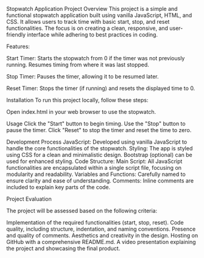 Stopwatch Application
Project Overview
This project is a simple and functional stopwatch application built using vanilla JavaScript, HTML, and CSS. It allows users to track time with basic start, stop, and reset functionalities. The focus is on creating a clean, responsive, and user-friendly interface while adhering to best practices in coding.

Features:

Start Timer:
Starts the stopwatch from 0 if the timer was not previously running.
Resumes timing from where it was last stopped.

Stop Timer:
Pauses the timer, allowing it to be resumed later.

Reset Timer:
Stops the timer (if running) and resets the displayed time to 0.

Installation
To run this project locally, follow these steps:

Open index.html in your web browser to use the stopwatch.

Usage
Click the "Start" button to begin timing.
Use the "Stop" button to pause the timer.
Click "Reset" to stop the timer and reset the time to zero.

Development Process
JavaScript: Developed using vanilla JavaScript to handle the core functionalities of the stopwatch.
Styling: The app is styled using CSS for a clean and minimalistic design. Bootstrap (optional) can be used for enhanced styling.
Code Structure:
Main Script: All JavaScript functionalities are encapsulated within a single script file, focusing on modularity and readability.
Variables and Functions: Carefully named to ensure clarity and ease of understanding.
Comments: Inline comments are included to explain key parts of the code.

Project Evaluation

The project will be assessed based on the following criteria:

Implementation of the required functionalities (start, stop, reset).
Code quality, including structure, indentation, and naming conventions.
Presence and quality of comments.
Aesthetics and creativity in the design.
Hosting on GitHub with a comprehensive README.md.
A video presentation explaining the project and showcasing the final product.
